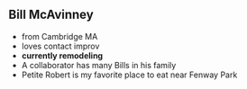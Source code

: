 ## Bill McAvinney

- from Cambridge MA
- loves contact improv
- **currently remodeling**
- A collaborator has many Bills in his family
- Petite Robert is my favorite place to eat near Fenway Park
